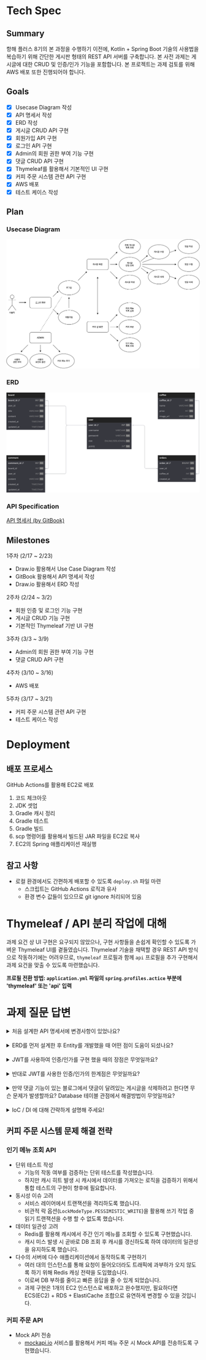 # Tech Spec

## Summary

항해 플러스 8기의 본 과정을 수행하기 이전에, Kotlin + Spring Boot 기술의 사용법을 복습하기 위해 간단한 게시판 형태의 REST API 서버를 구축합니다. 본 사전 과제는 게시글에 대한 CRUD 및 인증/인가 기능을 포함합니다. 본 프로젝트는 과제 검토를 위해 AWS 배포 또한 진행되어야 합니다.

## Goals

- [x] Usecase Diagram 작성
- [x] API 명세서 작성
- [x] ERD 작성
- [x] 게시글 CRUD API 구현
- [x] 회원가입 API 구현
- [x] 로그인 API 구현
- [x] Admin의 회원 권한 부여 기능 구현
- [x] 댓글 CRUD API 구현
- [x] Thymeleaf를 활용해서 기본적인 UI 구현
- [x] 커피 주문 시스템 관련 API 구현
- [x] AWS 배포
- [x] 테스트 케이스 작성

## Plan

### Usecase Diagram

<img src="docs/usecase.drawio.svg">

### ERD

<img src="docs/erd.dbdiagramio.svg">

### API Specification

<a href="https://nmin1124.gitbook.io/pre-voyage" target="_blank">API 명세서 (by GitBook)</a>

## Milestones

1주차 (2/17 ~ 2/23)

- Draw.io 활용해서 Use Case Diagram 작성
- GitBook 활용해서 API 명세서 작성
- Draw.io 활용해서 ERD 작성

2주차 (2/24 ~ 3/2)

- 회원 인증 및 로그인 기능 구현
- 게시글 CRUD 기능 구현
- 기본적인 Thymeleaf 기반 UI 구현

3주차 (3/3 ~ 3/9)

- Admin의 회원 권한 부여 기능 구현
- 댓글 CRUD API 구현

4주차 (3/10 ~ 3/16)

- AWS 배포

5주차 (3/17 ~ 3/21)

- 커피 주문 시스템 관련 API 구현
- 테스트 케이스 작성

# Deployment

## 배포 프로세스

GitHub Actions를 활용해 EC2로 배포

1. 코드 체크아웃
2. JDK 셋업
3. Gradle 캐시 정리
4. Gradle 테스트
5. Gradle 빌드
6. scp 명령어를 활용해서 빌드된 JAR 파일을 EC2로 복사
7. EC2의 Spring 애플리케이션 재실행

## 참고 사항

- 로컬 환경에서도 간편하게 배포할 수 있도록 `deploy.sh` 파일 마련
  - 스크립트는 GitHub Actions 로직과 유사
  - 환경 변수 값들이 있으므로 git ignore 처리되어 있음

# Thymeleaf / API 분리 작업에 대해

과제 요건 상 UI 구현은 요구되지 않았으나,
구현 사항들을 손쉽게 확인할 수 있도록 가벼운 Thymeleaf UI를 곁들였습니다.
Thymeleaf 기술을 채택할 경우 REST API 방식으로 작동하기에는 어려우므로,
`thymeleaf` 프로필과 함께 `api` 프로필을 추가 구현해서 과제 요건을 맞출 수 있도록 마련했습니다.

**프로필 전환 방법: `application.yml` 파일의 `spring.profiles.actice` 부분에 'thymeleaf' 또는 'api' 입력**

# 과제 질문 답변

<details>
	<summary>처음 설계한 API 명세서에 변경사항이 있었나요?</summary>
	<div markdown="1">
		공통 에러 메시지를 구현하거나, 공통 응답 객체를 정의할 때 자잘하게 변경된 부분들이 있었습니다.
		그런데 API 명세서를 미리 적어두었기에 오히려 API를 빠르고 마음 편하게 개발했다는 느낌이 듭니다.
	</div>
</details>

<br/>

<details>
	<summary>ERD를 먼저 설계한 후 Entity를 개발했을 때 어떤 점이 도움이 되셨나요?</summary>
	<div markdown="1">
		관계도가 명확하게 그려져 있으니 헷갈리거나 실수할 일 없이 빠르게 Entity를 개발할 수 있었습니다.
	</div>
</details>

<br/>

<details>
	<summary>JWT를 사용하여 인증/인가를 구현 했을 때의 장점은 무엇일까요?</summary>
	<div markdown="1">
		JWT는 대중적으로 많이 활용되는 기술이므로 각 언어별 구현 방안들을 손쉽게 찾아볼 수 있고,
		이에 따라 간편하고 신속하게 인증/인가 기능을 구현할 수 있습니다.
	</div>
</details>

<br/>

<details>
	<summary>반대로 JWT를 사용한 인증/인가의 한계점은 무엇일까요?</summary>
	<div markdown="1">
		JWT는 stateless로 별도의 저장소 없이도 용이하게 활용할 수 있다는 장점도 있지만,
		토큰이 탈취당할 경우 디코딩이 쉽기 때문에 민감한 정보가 유출될 수 있다는 단점이 있습니다.
		그러므로 세션, 쿠키, 캐시 등 다양한 인증 정보 저장 방식들에 대해서도 잘 알아두고 구현 방안을 마련해두는 것이 좋습니다.
	</div>
</details>

<br/>

<details>
	<summary>만약 댓글 기능이 있는 블로그에서 댓글이 달려있는 게시글을 삭제하려고 한다면 무슨 문제가 발생할까요? Database 테이블 관점에서 해결방법이 무엇일까요?</summary>
	<div markdown="1">
		부모 엔티티와 자식 엔티티 간의 Cascade를 적절하게 설정해두는 것이 중요합니다. 제 과제 구현 사항에서는 게시글이라는 부모 엔티티에 속한 댓글이라는 자식 엔티티는 모두 삭제되도록 구현했습니다.
		일반적인 일대다의 관계이기 때문에 이렇게 구현했지만,
		만약 다대다의 관계라면 부모 엔티티를 삭제할 때 관계성만 제거하는 식으로 신중하게 영속성을 관리해야 합니다.
	</div>
</details>

<br/>

<details>
	<summary>IoC / DI 에 대해 간략하게 설명해 주세요!</summary>
	<div markdown="1">
		Inversion of Control은 개발자가 비즈니스 로직 구현에 집중할 수 있도록
		프레임워크가 프로그램의 제어권을 가진다는 개념입니다.
		프로그램이 필요한 시점에 직접 객체들을 가져오기 때문에 '역전의 제어'라고 하는 것입니다.<br>
		Dependency Injection은 말그대로 의존관계를 주입하는 것입니다.
		Spring의 경우 컨테이너에서 Bean을 통해 객체들을 관리하고, 필요할 때마다 해당 객체들을 주입해 줍니다.
		이런 과정을 통해 객체의 재사용성을 높이고, 객체 간 의존성을 줄여줍니다.
	</div>
</details>

## 커피 주문 시스템 문제 해결 전략

### 인기 메뉴 조회 API

- 단위 테스트 작성
  - 기능의 작동 여부를 검증하는 단위 테스트를 작성했습니다.
  - 하지만 캐시 히트 발생 시 캐시에서 데이터를 가져오는 로직을 검증하기 위해서 통합 테스트의 구현이 향후에 필요합니다.
- 동시성 이슈 고려
  - 서비스 레이어에서 트랜잭션을 격리하도록 했습니다.
  - 비관적 락 옵션(`LockModeType.PESSIMISTIC_WRITE`)을 활용해 쓰기 작업 중 읽기 트랜잭션을 수행 할 수 없도록 했습니다.
- 데이터 일관성 고려
  - Redis를 활용해 캐시에서 주간 인기 메뉴를 조회할 수 있도록 구현했습니다.
  - 캐시 미스 발생 시 곧바로 DB 조회 후 캐시를 갱신하도록 하여 데이터의 일관성을 유지하도록 했습니다.
- 다수의 서버에 다수 애플리케이션에서 동작하도록 구현하기
  - 여러 대의 인스턴스를 통해 요청이 들어오더라도 트래픽에 과부하가 오지 않도록 하기 위해 Redis 캐싱 전략을 도입했습니다.
  - 이로써 DB 부하를 줄이고 빠른 응답을 줄 수 있게 되었습니다.
  - 과제 구현은 1개의 EC2 인스턴스로 배포하고 완수했지만, 필요하다면 ECS(EC2) + RDS + ElastiCache 조합으로 유연하게 변경할 수 있을 것입니다.

### 커피 주문 API

- Mock API 전송
	- [mockapi.io](https://mockapi.io/) 서비스를 활용해서 커피 메뉴 주문 시 Mock API를 전송하도록 구현했습니다.
